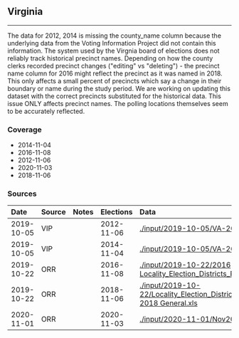 ## Virginia

-------------

The data for 2012, 2014 is missing the county_name column because the underlying data from the Voting Information Project did not contain this information. The system used by the Virgnia board of elections does not reliably track historical precinct names. Depending on how the county clerks recorded precinct changes ("editing" vs "deleting") - the precinct name column for 2016 might reflect the precinct as it was named in 2018. This only affects a small percent of precincts which say a change in their boundary or name during the study period. We are working on updating this dataset with the correct precincts substituted for the historical data. This issue ONLY affects precinct names. The polling locations themselves seem to be accurately reflected.


### Coverage
- 2014-11-04
- 2016-11-08
- 2012-11-06
- 2020-11-03
- 2018-11-06


### Sources

| Date | Source | Notes | Elections | Data |
| :---|:----|:---|:---|:---|
| 2019-10-05 | VIP |  | 2012-11-06 | [./input/2019-10-05/VA-2012.csv](./input/2019-10-05/VA-2012.csv) |
| 2019-10-05 | VIP |  | 2014-11-04 | [./input/2019-10-05/VA-2014.csv](./input/2019-10-05/VA-2014.csv) |
| 2019-10-22 | ORR |  | 2016-11-08 | [./input/2019-10-22/2016 Locality_Election_Districts_Precincts_and_Polling_Places_2.xls](./input/2019-10-22/2016%20Locality_Election_Districts_Precincts_and_Polling_Places_2.xls) |
| 2019-10-22 | ORR |  | 2018-11-06 | [./input/2019-10-22/Locality_Election_Districts_Precincts_and_Polling_Places_November 2018 General.xls](./input/2019-10-22/Locality_Election_Districts_Precincts_and_Polling_Places_November%202018%20General.xls) |
| 2020-11-01 | ORR |  | 2020-11-03 | [./input/2020-11-01/Nov2020PollLocations (1).xlsx](./input/2020-11-01/Nov2020PollLocations%20%281%29.xlsx) |
